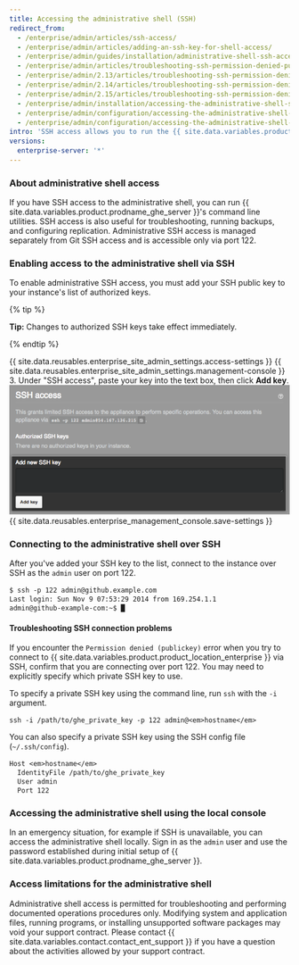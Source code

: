 ```yaml
---
title: Accessing the administrative shell (SSH)
redirect_from:
  - /enterprise/admin/articles/ssh-access/
  - /enterprise/admin/articles/adding-an-ssh-key-for-shell-access/
  - /enterprise/admin/guides/installation/administrative-shell-ssh-access/
  - /enterprise/admin/articles/troubleshooting-ssh-permission-denied-publickey/
  - /enterprise/admin/2.13/articles/troubleshooting-ssh-permission-denied-publickey/
  - /enterprise/admin/2.14/articles/troubleshooting-ssh-permission-denied-publickey/
  - /enterprise/admin/2.15/articles/troubleshooting-ssh-permission-denied-publickey/
  - /enterprise/admin/installation/accessing-the-administrative-shell-ssh
  - /enterprise/admin/configuration/accessing-the-administrative-shell-ssh
  - /enterprise/admin/configuration/accessing-the-administrative-shell-ssh
intro: 'SSH access allows you to run the {{ site.data.variables.product.prodname_ghe_server }} command line utilities and is useful for troubleshooting, running backups, and configuring replication.'
versions:
  enterprise-server: '*'
---
```


### About administrative shell access

If you have SSH access to the administrative shell, you can run {{ site.data.variables.product.prodname_ghe_server }}'s command line utilities. SSH access is also useful for troubleshooting, running backups, and configuring replication. Administrative SSH access is managed separately from Git SSH access and is accessible only via port 122.

### Enabling access to the administrative shell via SSH

To enable administrative SSH access, you must add your SSH public key to your instance's list of authorized keys.

{% tip %}

**Tip:** Changes to authorized SSH keys take effect immediately.

{% endtip %}

{{ site.data.reusables.enterprise_site_admin_settings.access-settings }}
{{ site.data.reusables.enterprise_site_admin_settings.management-console }}
3. Under "SSH access", paste your key into the text box, then click **Add key**. ![Text box and button for adding an SSH key](/assets/images/enterprise/settings/add-authorized-ssh-key-admin-shell.png)
{{ site.data.reusables.enterprise_management_console.save-settings }}

### Connecting to the administrative shell over SSH

After you've added your SSH key to the list, connect to the instance over SSH as the `admin` user on port 122.

```shell
$ ssh -p 122 admin@github.example.com
Last login: Sun Nov 9 07:53:29 2014 from 169.254.1.1
admin@github-example-com:~$ █
```

#### Troubleshooting SSH connection problems

If you encounter the `Permission denied (publickey)` error when you try to connect to {{ site.data.variables.product.product_location_enterprise }} via SSH, confirm that you are connecting over port 122. You may need to explicitly specify which private SSH key to use.

To specify a private SSH key using the command line, run `ssh` with the `-i` argument.

```shell
ssh -i /path/to/ghe_private_key -p 122 admin@<em>hostname</em>
```

You can also specify a private SSH key using the SSH config file (`~/.ssh/config`).

```shell
Host <em>hostname</em>
  IdentityFile /path/to/ghe_private_key
  User admin
  Port 122
```

### Accessing the administrative shell using the local console

In an emergency situation, for example if SSH is unavailable, you can access the administrative shell locally. Sign in as the `admin` user and use the password established during initial setup of {{ site.data.variables.product.prodname_ghe_server }}.

### Access limitations for the administrative shell

Administrative shell access is permitted for troubleshooting and performing documented operations procedures only. Modifying system and application files, running programs, or installing unsupported software packages may void your support contract. Please contact {{ site.data.variables.contact.contact_ent_support }} if you have a question about the activities allowed by your support contract.
